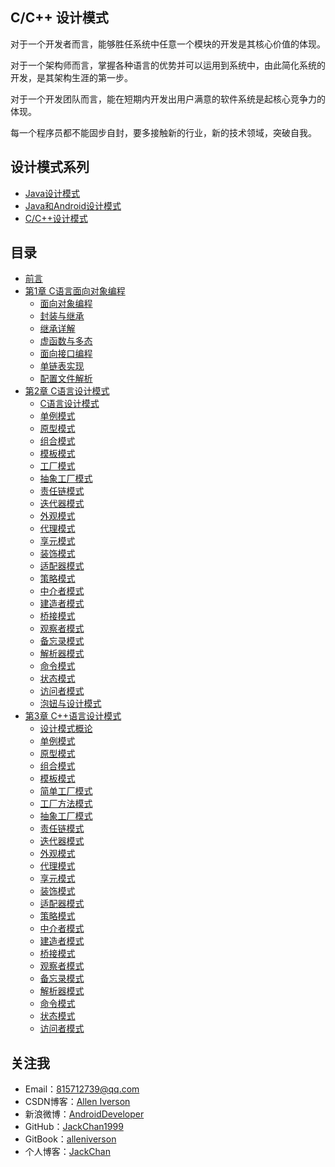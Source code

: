 ## C/C++ 设计模式

对于一个开发者而言，能够胜任系统中任意一个模块的开发是其核心价值的体现。

对于一个架构师而言，掌握各种语言的优势并可以运用到系统中，由此简化系统的开发，是其架构生涯的第一步。

对于一个开发团队而言，能在短期内开发出用户满意的软件系统是起核心竞争力的体现。

每一个程序员都不能固步自封，要多接触新的行业，新的技术领域，突破自我。

## 设计模式系列

- [Java设计模式](https://www.gitbook.com/book/alleniverson/java-design-patterns/details)
- [Java和Android设计模式](https://www.gitbook.com/book/alleniverson/design-pattern/details)
- [C/C++设计模式](https://www.gitbook.com/book/alleniverson/cpp_design_pattern/details)

## 目录

* [前言](README.md)
* [第1章 C语言面向对象编程](C语言面向对象编程/README.md)
    * [面向对象编程](C语言面向对象编程/面向对象编程.md)
    * [封装与继承](C语言面向对象编程/封装与继承.md)
    * [继承详解](C语言面向对象编程/继承详解.md)
    * [虚函数与多态](C语言面向对象编程/虚函数与多态.md)
    * [面向接口编程](C语言面向对象编程/面向接口编程.md)
    * [单链表实现](C语言面向对象编程/单链表实现.md)
    * [配置文件解析](C语言面向对象编程/配置文件解析.md)
* [第2章 C语言设计模式](C语言设计模式/README.md)
    * [C语言设计模式](C语言设计模式/C语言设计模式.md)
    * [单例模式](C语言设计模式/单例模式.md)
    * [原型模式](C语言设计模式/原型模式.md)
    * [组合模式](C语言设计模式/组合模式.md)
    * [模板模式](C语言设计模式/模板模式.md)
    * [工厂模式](C语言设计模式/工厂模式.md)
    * [抽象工厂模式](C语言设计模式/抽象工厂模式.md)
    * [责任链模式](C语言设计模式/责任链模式.md)
    * [迭代器模式](C语言设计模式/迭代器模式.md)
    * [外观模式](C语言设计模式/外观模式.md)
    * [代理模式](C语言设计模式/代理模式.md)
    * [享元模式](C语言设计模式/享元模式.md)
    * [装饰模式](C语言设计模式/装饰模式.md)
    * [适配器模式](C语言设计模式/适配器模式.md)
    * [策略模式](C语言设计模式/策略模式.md)
    * [中介者模式](C语言设计模式/中介者模式.md)
    * [建造者模式](C语言设计模式/建造者模式.md)
    * [桥接模式](C语言设计模式/桥接模式.md)
    * [观察者模式](C语言设计模式/观察者模式.md)
    * [备忘录模式](C语言设计模式/备忘录模式.md)
    * [解析器模式](C语言设计模式/解析器模式.md)
    * [命令模式](C语言设计模式/命令模式.md)
    * [状态模式](C语言设计模式/状态模式.md)
    * [访问者模式](C语言设计模式/访问者模式.md)
    * [泡妞与设计模式](C语言设计模式/泡妞与设计模式.md)
* [第3章 C++语言设计模式](C++设计模式/README.md)
    * [设计模式概论](C++设计模式/设计模式概论.md)
    * [单例模式](C++设计模式/单例模式.md)
    * [原型模式](C++设计模式/原型模式.md)
    * [组合模式](C++设计模式/组合模式.md)
    * [模板模式](C++设计模式/模板模式.md)
    * [简单工厂模式](C++设计模式/简单工厂模式.md)
    * [工厂方法模式](C++设计模式/工厂方法模式.md)
    * [抽象工厂模式](C++设计模式/抽象工厂.md)
    * [责任链模式](C++设计模式/责任链模式.md)
    * [迭代器模式](C++设计模式/迭代器模式.md)
    * [外观模式](C++设计模式/外观模式.md)
    * [代理模式](C++设计模式/代理模式.md)
    * [享元模式](C++设计模式/享元模式.md)
    * [装饰模式](C++设计模式/装饰模式.md)
    * [适配器模式](C++设计模式/适配器模式.md)
    * [策略模式](C++设计模式/策略模式.md)
    * [中介者模式](C++设计模式/中介者模式.md)
    * [建造者模式](C++设计模式/建造者模式.md)
    * [桥接模式](C++设计模式/桥接模式.md)
    * [观察者模式](C++设计模式/观察者模式.md)
    * [备忘录模式](C++设计模式/备忘录模式.md)
    * [解析器模式](C++设计模式/解析器模式.md)
    * [命令模式](C++设计模式/命令模式.md)
    * [状态模式](C++设计模式/状态模式.md)
    * [访问者模式](C++设计模式/访问者模式.md)

## 关注我

- Email：<815712739@qq.com>
- CSDN博客：[Allen Iverson](http://blog.csdn.net/axi295309066)
- 新浪微博：[AndroidDeveloper](http://weibo.com/u/1848214604?topnav=1&wvr=6&topsug=1&is_all=1)
- GitHub：[JackChan1999](https://github.com/JackChan1999)
- GitBook：[alleniverson](https://www.gitbook.com/@alleniverson)
- 个人博客：[JackChan](https://jackchan1999.github.io/)
